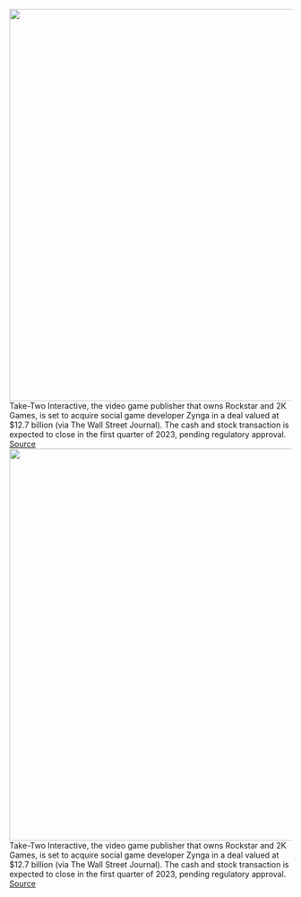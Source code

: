 <img src='https://cdn.vox-cdn.com/thumbor/HqJnzVDVl_CXkycmI8Ua-Q-8irw=/0x0:3824x2304/1200x800/filters:focal(1607x847:2217x1457)/cdn.vox-cdn.com/uploads/chorus_image/image/70369380/1298826821.0.jpg' width='700px' /><br/>
Take-Two Interactive, the video game publisher that owns Rockstar and 2K Games, is set to acquire social game developer Zynga in a deal valued at $12.7 billion (via The Wall Street Journal). The cash and stock transaction is expected to close in the first quarter of 2023, pending regulatory approval.
<a href='https://www.theverge.com/2022/1/10/22876184/take-two-interactive-zynga-acquisition-deal'> Source <a/><img src='https://cdn.vox-cdn.com/thumbor/HqJnzVDVl_CXkycmI8Ua-Q-8irw=/0x0:3824x2304/1200x800/filters:focal(1607x847:2217x1457)/cdn.vox-cdn.com/uploads/chorus_image/image/70369380/1298826821.0.jpg' width='700px' /><br/>
Take-Two Interactive, the video game publisher that owns Rockstar and 2K Games, is set to acquire social game developer Zynga in a deal valued at $12.7 billion (via The Wall Street Journal). The cash and stock transaction is expected to close in the first quarter of 2023, pending regulatory approval.
<a href='https://www.theverge.com/2022/1/10/22876184/take-two-interactive-zynga-acquisition-deal'> Source <a/>